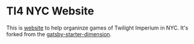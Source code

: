 # TI4 NYC Website

This is [website](ti4.nyc) to help organinze games of Twilight Imperium in NYC. It's forked from the [gatsby-starter-dimension](https://github.com/codebushi/gatsby-starter-dimension).
